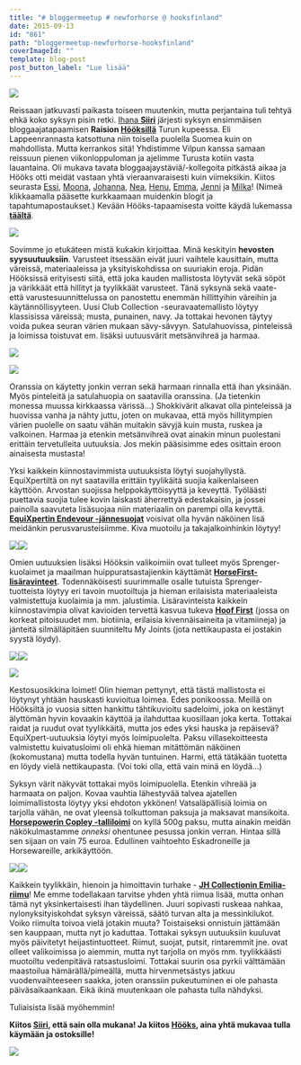 ```yaml
---
title: "# bloggermeetup # newforhorse @ hooksfinland"
date: 2015-09-13
id: "861"
path: "bloggermeetup-newforhorse-hooksfinland"
coverImageId: ""
template: blog-post
post_button_label: "Lue lisää"
---
```


[![](/images/IMG_1053_.jpg)](http://2.bp.blogspot.com/-mJ302-gixqQ/VfVWW59TEvI/AAAAAAAAJ_g/sgaBRt4KkPQ/s1600/IMG_1053_.jpg)

Reissaan jatkuvasti paikasta toiseen muutenkin, mutta perjantaina tuli tehtyä ehkä koko syksyn pisin retki. [Ihana **Siiri**](http://skaskinen.blogspot.fi/) järjesti syksyn ensimmäisen bloggaajatapaamisen **Raision [Hööksillä](http://www.hooks.fi/)** Turun kupeessa. Eli Lappeenrannasta katsottuna niin toisella puolella Suomea kuin on mahdollista. Mutta kerrankos sitä! Yhdistimme Vilpun kanssa samaan reissuun pienen viikonloppuloman ja ajelimme Turusta kotiin vasta lauantaina. Oli mukava tavata bloggaajaystäviä/-kollegoita pitkästä aikaa ja Hööks otti meidät vastaan yhtä vieraanvaraisesti kuin viimeksikin. Kiitos seurasta [Essi](http://essinponiblogi.blogspot.fi/), [Moona](http://momoona.blogspot.fi/), [Johanna](http://cclearround.blogspot.fi/), [Nea](http://nearinnetmaki.blogspot.fi/), [Henu](http://henunelamaa.blogspot.fi/), [Emma](http://emmanhevosblogi.blogspot.fi/), [Jenni](http://greeneventer.blogspot.fi/) ja [Milka](http://milkakai.blogspot.fi/)! (Nimeä klikkaamalla pääsette kurkkaamaan muidenkin blogit ja tapahtumapostaukset.) Kevään Hööks-tapaamisesta voitte käydä lukemassa **[täältä](http://arvaamattomasti.blogspot.fi/2015/03/kaikki-ja-parhaimmillaan-vielakin.html)**.

[![](/images/IMG_1140_.jpg)](http://4.bp.blogspot.com/-LSYkcv36uGk/VfVWe7c5ljI/AAAAAAAAKBI/T_nxFUQa3nQ/s1600/IMG_1140_.jpg)

Sovimme jo etukäteen mistä kukakin kirjoittaa. Minä keskityin **hevosten syysuutuuksiin**. Varusteet itsessään eivät juuri vaihtele kausittain, mutta väreissä, materiaaleissa ja yksityiskohdissa on suuriakin eroja. Pidän Hööksissä erityisesti siitä, että joka kauden mallistosta löytyvät sekä söpöt ja värikkäät että hillityt ja tyylikkäät varusteet. Tänä syksynä sekä vaate- että varustesuunnittelussa on panostettu enemmän hillittyihin väreihin ja käytännöllisyyteen. Uusi Club Collection -seuravaatemallisto löytyy klassisissa väreissä; musta, punainen, navy. Ja tottakai hevonen täytyy voida pukea seuran värien mukaan sävy-sävyyn. Satulahuovissa, pinteleissä ja loimissa toistuvat em. lisäksi uutuusvärit metsänvihreä ja harmaa.

[![](/images/IMG_1123_.jpg)](http://3.bp.blogspot.com/-cz01r23VB9o/VfVWb_mqL_I/AAAAAAAAKAg/57GX2l3H4uY/s1600/IMG_1123_.jpg)

[![](/images/IMG_1125_.jpg)](http://3.bp.blogspot.com/-8HdlIYWEI1c/VfVWdRrNOaI/AAAAAAAAKAw/0ZYiXw7PD3A/s1600/IMG_1125_.jpg)

Oranssia on käytetty jonkin verran sekä harmaan rinnalla että ihan yksinään. Myös pinteleitä ja satulahuopia on saatavilla oranssina. (Ja tietenkin monessa muussa kirkkaassa värissä...) Shokkivärit alkavat olla pinteleissä ja huovissa vanha ja nähty juttu, joten on mukavaa, että myös hillitympien värien puolelle on saatu vähän muitakin sävyjä kuin musta, ruskea ja valkoinen. Harmaa ja etenkin metsänvihreä ovat ainakin minun puolestani erittäin tervetulleita uutuuksia. Jos mekin pääsisimme edes osittain eroon ainaisesta mustasta!

Yksi kaikkein kiinnostavimmista uutuuksista löytyi suojahyllystä. EquiXpertiltä on nyt saatavilla erittäin tyylikäitä suojia kaikenlaiseen käyttöön. Arvostan suojissa helppokäyttöisyyttä ja keveyttä. Työläästi puettavia suojia tulee kovin laiskasti äherrettyä edestakaisin, ja jossei painolla saavuteta lisäsuojaa niin materiaalin on parempi olla kevyttä. **[EquiXpertin Endevour -jännesuojat](http://www.hooks.fi/produktsida/jannesuojat-endevour-equixpert/59905/59908/)** voisivat olla hyvän näköinen lisä meidänkin perusvarusteisiimme. Kiva muotoilu ja takajalkoinhinkin löytyy!

[![](/images/IMG_1131_.jpg)](http://3.bp.blogspot.com/-ShvnbUgAigo/VfVWeZyU2YI/AAAAAAAAKA8/FrBhUt5ksQY/s1600/IMG_1131_.jpg)[![](/images/IMG_1096_.jpg)](http://4.bp.blogspot.com/-i7gWqvcDbQA/VfVWa6PL0tI/AAAAAAAAKAQ/h3uhWG3rO24/s1600/IMG_1096_.jpg)

Omien uutuuksien lisäksi Hööksin valikoimiin ovat tulleet myös Sprenger-kuolaimet ja maailman huippuratsastajienkin käyttämät [**HorseFirst-lisäravinteet**](http://www.horsefirst.net/). Todennäköisesti suurimmalle osalle tutuista Sprenger-tuotteista löytyy eri tavoin muotoiltuja ja hieman erilaisista materiaaleista valmistettuja kuolaimia ja mm. jalustimia. Lisäravinteista kaikkein kiinnostavimpia olivat kavioiden tervettä kasvua tukeva **[Hoof First](http://www.hooks.fi/produktsida/hoof-first-horse-firstr/51566/51567/)** (jossa on korkeat pitoisuudet mm. biotiinia, erilaisia kivennäisaineita ja vitamiineja) ja jänteitä silmälläpitäen suunniteltu My Joints (jota nettikaupasta ei jostakin syystä löydy).

[![](/images/IMG_1130_.jpg)](http://2.bp.blogspot.com/-p1gEopHhR14/VfVWeNViXFI/AAAAAAAAKA4/OqWa7gD_Ny4/s1600/IMG_1130_.jpg)[![](/images/IMG_1118_.jpg)](http://3.bp.blogspot.com/-7M6CWIpm3Dg/VfVWbjCjXpI/AAAAAAAAKAk/ApuqVw2yimg/s1600/IMG_1118_.jpg)

[![](/images/IMG_1090_.jpg)](http://4.bp.blogspot.com/-vq8aNZA49aY/VfVWZdlrTII/AAAAAAAAKAE/nat-W64HFrQ/s1600/IMG_1090_.jpg)

Kestosuosikkina loimet! Olin hieman pettynyt, että tästä mallistosta ei löytynyt yhtään hauskasti kuvioitua loimea. Edes ponikoossa. Meillä on Hööksiltä jo vuosia sitten hankittu tähtikuvioitu sadeloimi, joka on kestänyt älyttömän hyvin kovaakin käyttöä ja ilahduttaa kuosillaan joka kerta. Tottakai raidat ja ruudut ovat tyylikkäitä, mutta jos edes yksi hauska ja repäisevä? EquiXpert-uutuuksia löytyi myös loimipuolelta. Paksu villasekoitteesta valmistettu kuivatusloimi oli ehkä hieman mitättömän näköinen (kokomustana) mutta todella hyvän tuntuinen. Harmi, että tätäkään tuotetta en löydy vielä nettikaupasta. (Voi toki olla, että vain minä en löydä...)

Syksyn värit näkyvät tottakai myös loimipuolella. Etenkin vihreää ja harmaata on paljon. Kovaa vauhtia lähestyvää talvea ajatellen loimimallistosta löytyy yksi ehdoton ykkönen! Vatsaläpällisiä loimia on tarjolla vähän, ne ovat yleensä tolkuttoman paksuja ja maksavat mansikoita. **[Horsepowerin Copley -talliloimi](http://www.hooks.fi/produktsida/talliloimi-copley-horsepowerr/43446/43451/)** on kyllä 500g paksu, mutta ainakin meidän näkökulmastamme _onneksi_ ohentunee pesussa jonkin verran. Hintaa sillä sen sijaan on vain 75 euroa. Edullinen vaihtoehto Eskadroneille ja Horsewareille, arkikäyttöön.

[![](/images/IMG_1072_.jpg)](http://4.bp.blogspot.com/-mIPPO_rSyBE/VfVWZQ9OPII/AAAAAAAAKAA/t44huEiIg2A/s1600/IMG_1072_.jpg)[![](/images/IMG_1070_.jpg)](http://2.bp.blogspot.com/-519QEpee3fY/VfVWY9qyE8I/AAAAAAAAJ_8/ApyHafO4H8s/s1600/IMG_1070_.jpg)

Kaikkein tyylikkäin, hienoin ja himoittavin turhake - **[JH Collectionin Emilia-riimu](http://www.hooks.fi/produktsida/riimu-emilia-jh-collection/57040/56517/)**! Me emme todellakaan tarvitse yhden yhtä riimua lisää, mutta onhan tämä nyt yksinkertaisesti ihan täydellinen. Juuri sopivasti ruskeaa nahkaa, nylonyksityiskohdat syksyn väreissä, säätö turvan alta ja messinkilukot. Voiko riimulta toivoa vielä jotakin muuta? Toistaiseksi onnistuin jättämään sen kauppaan, mutta nyt jo kaduttaa. Tottakai syksyn uutuuksiin kuuluvat myös päivitetyt heijastintuotteet. Riimut, suojat, putsit, rintaremmit jne. ovat olleet valikoimissa jo aiemmin, mutta nyt tarjolla on myös mm. tyylikkäästi muotoiltu vedenpitävä ratsastusloimi. Tottakai suurin osa pyrkii välttämään maastoilua hämärällä/pimeällä, mutta hirvenmetsästys jatkuu vuodenvaihteeseen saakka, joten oranssiin pukeutuminen ei ole pahasta päiväsaikaankaan. Eikä ikinä muutenkaan ole pahasta tulla nähdyksi.

Tuliaisista lisää myöhemmin!

**Kiitos [Siiri](http://skaskinen.blogspot.fi/), että sain olla mukana! Ja kiitos [Hööks](http://www.hooks.fi/), aina yhtä mukavaa tulla käymään ja ostoksille!**

[![](/images/IMG_1209_.jpg)](http://2.bp.blogspot.com/-txu--r6YiFU/VfVWfeG-z_I/AAAAAAAAKBM/KWNxZUwcIog/s1600/IMG_1209_.jpg)
